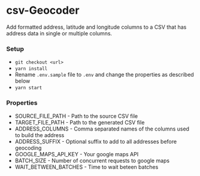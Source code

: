 # csv-Geocoder

Add formatted address, latitude and longitude columns to a CSV that has address data in single or multiple columns.

### Setup

* `git checkout <url>`
* `yarn install`
* Rename `.env.sample` file to `.env` and change the properties as described below
* `yarn start`

### Properties

* SOURCE_FILE_PATH - Path to the source CSV file
* TARGET_FILE_PATH - Path to the generated CSV file
* ADDRESS_COLUMNS - Comma separated names of the columns used to build the address
* ADDRESS_SUFFIX - Optional suffix to add to all addresses before geocoding
* GOOGLE_MAPS_API_KEY - Your google maps API
* BATCH_SIZE - Number of concurrent requests to google maps
* WAIT_BETWEEN_BATCHES - Time to wait beteen batches
